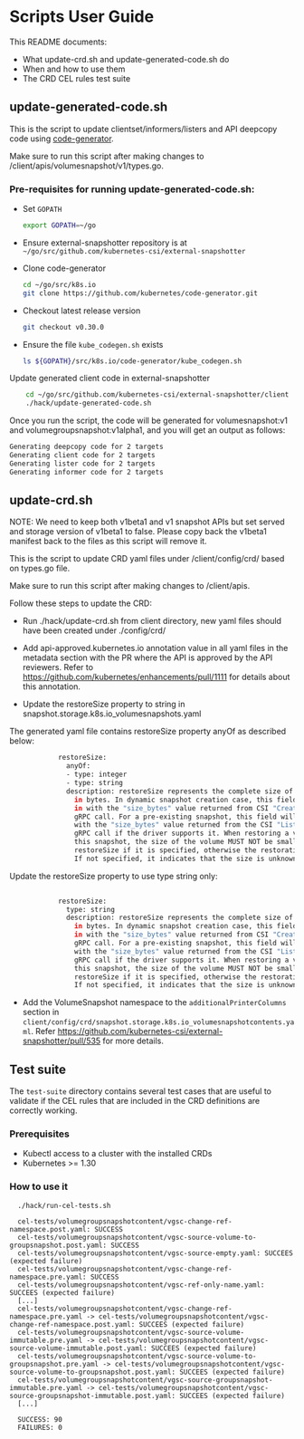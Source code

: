 # Scripts User Guide

This README documents:

* What update-crd.sh and update-generated-code.sh do
* When and how to use them
* The CRD CEL rules test suite

## update-generated-code.sh

This is the script to update clientset/informers/listers and API deepcopy code using [code-generator](https://github.com/kubernetes/code-generator).

Make sure to run this script after making changes to /client/apis/volumesnapshot/v1/types.go.

### Pre-requisites for running update-generated-code.sh:

* Set `GOPATH`
    ```bash
    export GOPATH=~/go
    ```

* Ensure external-snapshotter repository is at `~/go/src/github.com/kubernetes-csi/external-snapshotter`

* Clone code-generator 
    ```bash
    cd ~/go/src/k8s.io
    git clone https://github.com/kubernetes/code-generator.git 
    ```
* Checkout latest release version
    ```bash
    git checkout v0.30.0
    ```

* Ensure the file `kube_codegen.sh` exists

    ```bash
    ls ${GOPATH}/src/k8s.io/code-generator/kube_codegen.sh
    ```
  
Update generated client code in external-snapshotter
    
```bash
    cd ~/go/src/github.com/kubernetes-csi/external-snapshotter/client
    ./hack/update-generated-code.sh
``` 

Once you run the script, the code will be generated for volumesnapshot:v1 and volumegroupsnapshot:v1alpha1, and you will get an output as follows:
    
```bash
Generating deepcopy code for 2 targets
Generating client code for 2 targets
Generating lister code for 2 targets
Generating informer code for 2 targets
```

## update-crd.sh

NOTE: We need to keep both v1beta1 and v1 snapshot APIs but set served and storage version of v1beta1 to false. Please copy back the v1beta1 manifest back to the files as this script will remove it.

This is the script to update CRD yaml files under /client/config/crd/ based on types.go file.

Make sure to run this script after making changes to /client/apis.

Follow these steps to update the CRD:

* Run ./hack/update-crd.sh from client directory, new yaml files should have been created under ./config/crd/

* Add api-approved.kubernetes.io annotation value in all yaml files in the metadata section with the PR where the API is approved by the API reviewers. Refer to https://github.com/kubernetes/enhancements/pull/1111 for details about this annotation.

* Update the restoreSize property to string in snapshot.storage.k8s.io_volumesnapshots.yaml

The generated yaml file contains restoreSize property anyOf as described below: 
 
```bash
            restoreSize:
              anyOf:
              - type: integer
              - type: string
              description: restoreSize represents the complete size of the snapshot
                in bytes. In dynamic snapshot creation case, this field will be filled
                in with the "size_bytes" value returned from CSI "CreateSnapshotRequest"
                gRPC call. For a pre-existing snapshot, this field will be filled
                with the "size_bytes" value returned from the CSI "ListSnapshots"
                gRPC call if the driver supports it. When restoring a volume from
                this snapshot, the size of the volume MUST NOT be smaller than the
                restoreSize if it is specified, otherwise the restoration will fail.
                If not specified, it indicates that the size is unknown.
```

Update the restoreSize property to use type string only:

```bash
   
            restoreSize:
              type: string
              description: restoreSize represents the complete size of the snapshot
                in bytes. In dynamic snapshot creation case, this field will be filled
                in with the "size_bytes" value returned from CSI "CreateSnapshotRequest"
                gRPC call. For a pre-existing snapshot, this field will be filled
                with the "size_bytes" value returned from the CSI "ListSnapshots"
                gRPC call if the driver supports it. When restoring a volume from
                this snapshot, the size of the volume MUST NOT be smaller than the
                restoreSize if it is specified, otherwise the restoration will fail.
                If not specified, it indicates that the size is unknown.

```

* Add the VolumeSnapshot namespace to the `additionalPrinterColumns` section in `client/config/crd/snapshot.storage.k8s.io_volumesnapshotcontents.yaml`. Refer https://github.com/kubernetes-csi/external-snapshotter/pull/535 for more details.

## Test suite

The `test-suite` directory contains several test cases that are useful to
validate if the CEL rules that are included in the CRD definitions
are correctly working.

### Prerequisites

- Kubectl access to a cluster with the installed CRDs
- Kubernetes >= 1.30

### How to use it

```
  ./hack/run-cel-tests.sh

  cel-tests/volumegroupsnapshotcontent/vgsc-change-ref-namespace.post.yaml: SUCCESS
  cel-tests/volumegroupsnapshotcontent/vgsc-source-volume-to-groupsnapshot.post.yaml: SUCCESS
  cel-tests/volumegroupsnapshotcontent/vgsc-source-empty.yaml: SUCCEES (expected failure)
  cel-tests/volumegroupsnapshotcontent/vgsc-change-ref-namespace.pre.yaml: SUCCESS
  cel-tests/volumegroupsnapshotcontent/vgsc-ref-only-name.yaml: SUCCEES (expected failure)
  [...]
  cel-tests/volumegroupsnapshotcontent/vgsc-change-ref-namespace.pre.yaml -> cel-tests/volumegroupsnapshotcontent/vgsc-change-ref-namespace.post.yaml: SUCCEES (expected failure)
  cel-tests/volumegroupsnapshotcontent/vgsc-source-volume-immutable.pre.yaml -> cel-tests/volumegroupsnapshotcontent/vgsc-source-volume-immutable.post.yaml: SUCCEES (expected failure)
  cel-tests/volumegroupsnapshotcontent/vgsc-source-volume-to-groupsnapshot.pre.yaml -> cel-tests/volumegroupsnapshotcontent/vgsc-source-volume-to-groupsnapshot.post.yaml: SUCCEES (expected failure)
  cel-tests/volumegroupsnapshotcontent/vgsc-source-groupsnapshot-immutable.pre.yaml -> cel-tests/volumegroupsnapshotcontent/vgsc-source-groupsnapshot-immutable.post.yaml: SUCCEES (expected failure)
  [...]

  SUCCESS: 90
  FAILURES: 0
```
